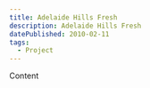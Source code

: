 ```yaml
---
title: Adelaide Hills Fresh
description: Adelaide Hills Fresh
datePublished: 2010-02-11
tags:
  - Project
---
```


Content
